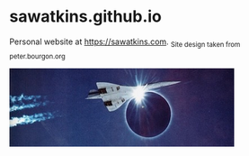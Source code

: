 # sawatkins.github.io
Personal website at https://sawatkins.com. <sub>Site design taken from peter.bourgon.org</sub>  

![concord eclipse](/pics/concord8.jpeg)

